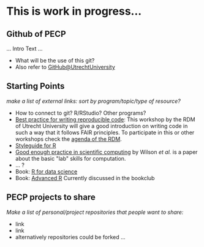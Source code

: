 # This is work in progress...

## Github of PECP 

... Intro Text ... 
- What will be the use of this git?
- Also refer to [GitHub@UtrechtUniversity](https://github.com/UtrechtUniversity)


## Starting Points 

*make a list of external links:* 
*sort by program/topic/type of resource?*

- How to connect to git? R/RStudio? Other programs?  
- [Best practice for writing reproducible code](https://utrechtuniversity.github.io/workshop-computational-reproducibility/docs/3-3-git.html): This workshop by the RDM of Utrecht University will give a good introduction on writing code in such a way that it follows FAIR principles. To participate in this or other workshops check the [agenda of the RDM](https://www.uu.nl/en/research/research-data-management/walk-in-hours-workshops).
- [Styleguide for R](https://style.tidyverse.org/syntax.html) 
- [Good enough practice in scientific computing](https://journals.plos.org/ploscompbiol/article?id=10.1371/journal.pcbi.1005510) by Wilson *et al.* is a paper about the basic "lab" skills for computation. 
- ... ? 
- Book: [R for data science](https://r4ds.had.co.nz/index.html)
- Book: [Advanced R](https://adv-r.hadley.nz/) Currently discussed in the bookclub


## PECP projects to share

*Make a list of personal/project repositories that people want to share:* 
- link
- link
- alternatively repositories could be forked ... 


<!--

**Here are some ideas to get you started:**
## Hi there 👋

🙋‍♀️ A short introduction - what is your organization all about?
🌈 Contribution guidelines - how can the community get involved?
👩‍💻 Useful resources - where can the community find your docs? Is there anything else the community should know?
🍿 Fun facts - what does your team eat for breakfast?
🧙 Remember, you can do mighty things with the power of [Markdown](https://docs.github.com/github/writing-on-github/getting-started-with-writing-and-formatting-on-github/basic-writing-and-formatting-syntax)
-->

